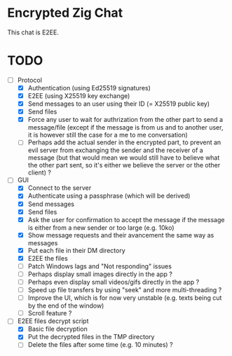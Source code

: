 # Encrypted Zig Chat
This chat is E2EE.

# TODO
- [ ] Protocol
    - [x] Authentication (using Ed25519 signatures)
    - [x] E2EE (using X25519 key exchange)
    - [x] Send messages to an user using their ID (= X25519 public key)
    - [x] Send files
    - [x] Force any user to wait for authrization from the other part to send a message/file (except if the message is from us and to another user, it is however still the case for a me to me conversation)
    - [ ] Perhaps add the actual sender in the encrypted part, to prevent an evil server from exchanging the sender and the receiver of a message (but that would mean we would still have to believe what the other part sent, so it's either we believe the server or the other client) ?
- [ ] GUI
    - [x] Connect to the server
    - [x] Authenticate using a passphrase (which will be derived)
    - [x] Send messages
    - [x] Send files
    - [x] Ask the user for confirmation to accept the message if the message is either from a new sender or too large (e.g. 10ko)
    - [x] Show message requests and their avancement the same way as messages
    - [x] Put each file in their DM directory
    - [x] E2EE the files
    - [ ] Patch Windows lags and "Not responding" issues
    - [ ] Perhaps display small images directly in the app ?
    - [ ] Perhaps even display small videos/gifs directly in the app ?
    - [ ] Speed up file transfers by using "seek" and more multi-threading ?
    - [ ] Improve the UI, which is for now very unstable (e.g. texts being cut by the end of the window)
    - [ ] Scroll feature ?
- [ ] E2EE files decrypt script
    - [x] Basic file decryption
    - [x] Put the decrypted files in the TMP directory
    - [ ] Delete the files after some time (e.g. 10 minutes) ?